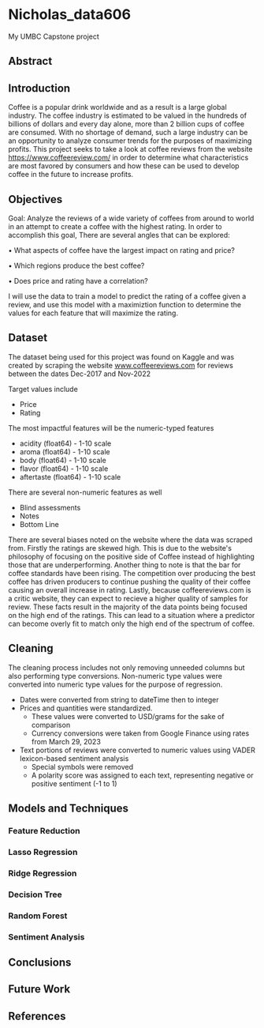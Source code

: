 # Nicholas_data606
My UMBC Capstone project

## Abstract

## Introduction

Coffee is a popular drink worldwide and as a result is a large global industry. The coffee industry is estimated to be valued in the hundreds of billions of dollars and every day alone, more than 2 billion cups of coffee are consumed. With no shortage of demand, such a large industry can be an opportunity to analyze consumer trends for the purposes of maximizing profits. This project seeks to take a look at coffee reviews from the website https://www.coffeereview.com/ in order to determine what characteristics are most favored by consumers and how these can be used to develop coffee in the future to increase profits.

## Objectives

Goal: Analyze the reviews of a wide variety of coffees from around to world in an attempt to create a coffee with the highest rating.
In order to accomplish this goal, There are several angles that can be explored:

• What aspects of coffee have the largest impact on rating and price?

• Which regions produce the best coffee?

• Does price and rating have a correlation?

I will use the data to train a model to predict the rating of a coffee given a review, and use this model with a maximiztion function to determine the values for each feature that will maximize the rating.

## Dataset

The dataset being used for this project was found on Kaggle and was created by scraping the website www.coffeereviews.com for reviews between the dates Dec-2017 and Nov-2022

Target values include
- Price
- Rating

The most impactful features will be the numeric-typed features
- acidity (float64) - 1-10 scale
- aroma (float64) - 1-10 scale
- body (float64) - 1-10 scale
- flavor (float64) - 1-10 scale
- aftertaste (float64) - 1-10 scale

There are several non-numeric features as well
- Blind assessments
- Notes
- Bottom Line

There are several biases noted on the website where the data was scraped from.  Firstly the ratings are skewed high.  This is due to the website's philosophy of focusing on the positive side of Coffee instead of highlighting those that are underperforming.  Another thing to note is that the bar for coffee standards have been rising.  The competition over producing the best coffee has driven producers to continue pushing the quality of their coffee causing an overall increase in rating.  Lastly, because coffeereviews.com is a critic website, they can expect to recieve a higher quality of samples for review.  These facts result in the majority of the data points being focused on the high end of the ratings.  This can lead to a situation where a predictor can become overly fit to match only the high end of the spectrum of coffee.

## Cleaning

The cleaning process includes not only removing unneeded columns but also performing type conversions.  Non-numeric type values were converted into numeric type values for the purpose of regression.
- Dates were converted from string to dateTime then to integer
- Prices and quantities were standardized.
  - These values were converted to USD/grams for the sake of comparison
  - Currency conversions were taken from Google Finance using rates from March 29, 2023
- Text portions of reviews were converted to numeric values using VADER lexicon-based sentiment analysis
  - Special symbols were removed
  - A polarity score was assigned to each text, representing negative or positive sentiment (-1 to 1)

## Models and Techniques

### Feature Reduction

### Lasso Regression

### Ridge Regression

### Decision Tree

### Random Forest

### Sentiment Analysis

## Conclusions

## Future Work

## References

